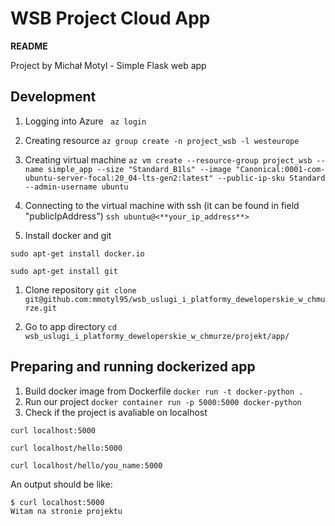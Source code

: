 # WSB Project Cloud App

**README**

Project by Michał Motyl - Simple Flask web app


## Development

1. Logging into Azure 
``` az login```
2. Creating resource
```az group create -n project_wsb -l westeurope```
3. Creating virtual machine
```az vm create --resource-group project_wsb --name simple_app --size "Standard_B1ls" --image "Canonical:0001-com-ubuntu-server-focal:20_04-lts-gen2:latest" --public-ip-sku Standard --admin-username ubuntu```
4. Connecting to the virtual machine with ssh (it can be found in field "publicIpAddress")
```ssh ubuntu@<**your_ip_address**>```
	
6. Install docker and git 

```sudo apt-get install docker.io``` 

```sudo apt-get install git```

1. Clone repository 
```git clone git@github.com:mmotyl95/wsb_uslugi_i_platformy_deweloperskie_w_chmurze.git```

8. Go to app directory
   `cd wsb_uslugi_i_platformy_deweloperskie_w_chmurze/projekt/app/`


## Preparing and running dockerized app

1. Build docker image from Dockerfile
```docker run -t docker-python .```
2. Run our project
```docker container run -p 5000:5000 docker-python ```
3. Check if the project is avaliable on localhost

```curl localhost:5000```

```curl localhost/hello:5000```

```curl localhost/hello/you_name:5000```

An output should be like:
```
$ curl localhost:5000
Witam na stronie projektu
```